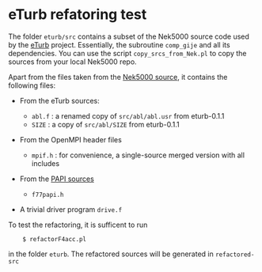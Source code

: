 # eTurb refatoring test 

The folder `eturb/src` contains a subset of the Nek5000 source code used by the [eTurb](https://exabl.github.io/eturb/) project. Essentially, the subroutine `comp_gije` and all its dependencies. You can use the script `copy_srcs_from_Nek.pl` to copy the sources from your local Nek5000 repo.

Apart from the files taken from the [Nek5000 source](https://github.com/Nek5000/Nek5000), it contains the following files:

- From the eTurb sources:

    - `abl.f` : a renamed copy of `src/abl/abl.usr` from eturb-0.1.1
    - `SIZE` : a copy of `src/abl/SIZE` from eturb-0.1.1

- From the OpenMPI header files

    - `mpif.h` : for convenience, a single-source merged version with all includes 

- From the [PAPI sources](https://bitbucket.org/icl/papi/src/master/)

    - `f77papi.h`

- A trivial driver program `drive.f`

To test the refactoring, it is sufficent to run

        $ refactorF4acc.pl

in the folder `eturb`. The refactored sources will be generated in `refactored-src`        

